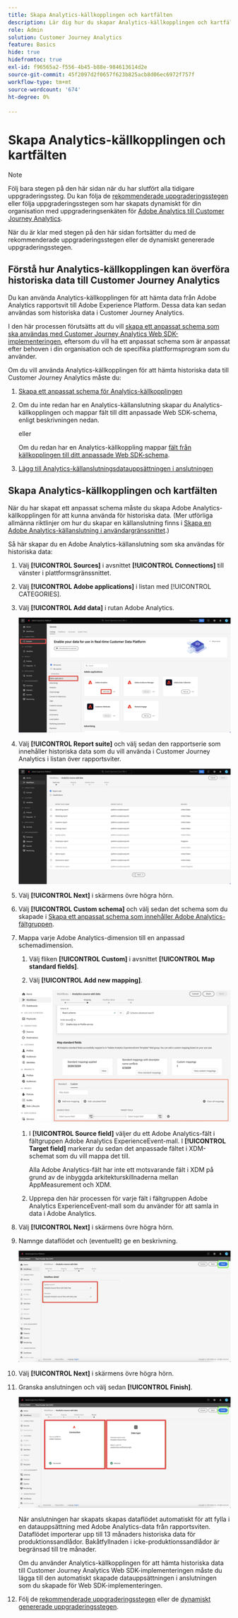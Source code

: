 ```yaml
---
title: Skapa Analytics-källkopplingen och kartfälten
description: Lär dig hur du skapar Analytics-källkopplingen och kartfälten
role: Admin
solution: Customer Journey Analytics
feature: Basics
hide: true
hidefromtoc: true
exl-id: f96565a2-f556-4b45-b88e-984613614d2e
source-git-commit: 45f2097d2f0657f623b825acb8d06ec6972f757f
workflow-type: tm+mt
source-wordcount: '674'
ht-degree: 0%

---
```


# Skapa Analytics-källkopplingen och kartfälten

>[!NOTE]
> 
>Följ bara stegen på den här sidan när du har slutfört alla tidigare uppgraderingssteg. Du kan följa de [rekommenderade uppgraderingsstegen](/help/getting-started/cja-upgrade/cja-upgrade-recommendations.md#recommended-upgrade-steps-for-most-organizations) eller följa uppgraderingsstegen som har skapats dynamiskt för din organisation med uppgraderingsenkäten för [Adobe Analytics till Customer Journey Analytics](https://gigazelle.github.io/cja-ttv/).
>
>När du är klar med stegen på den här sidan fortsätter du med de rekommenderade uppgraderingsstegen eller de dynamiskt genererade uppgraderingsstegen.

## Förstå hur Analytics-källkopplingen kan överföra historiska data till Customer Journey Analytics

Du kan använda Analytics-källkopplingen för att hämta data från Adobe Analytics rapportsvit till Adobe Experience Platform. Dessa data kan sedan användas som historiska data i Customer Journey Analytics.

I den här processen förutsätts att du vill [skapa ett anpassat schema som ska användas med Customer Journey Analytics Web SDK-implementeringen](/help/getting-started/cja-upgrade/cja-upgrade-schema-create.md), eftersom du vill ha ett anpassat schema som är anpassat efter behoven i din organisation och de specifika plattformsprogram som du använder.

Om du vill använda Analytics-källkopplingen för att hämta historiska data till Customer Journey Analytics måste du:

1. [Skapa ett anpassat schema för Analytics-källkopplingen](/help/getting-started/cja-upgrade/cja-upgrade-source-connector-schema.md)

1. Om du inte redan har en Analytics-källanslutning skapar du Analytics-källkopplingen och mappar fält till ditt anpassade Web SDK-schema, enligt beskrivningen nedan.

   eller

   Om du redan har en Analytics-källkoppling mappar [fält från källkopplingen till ditt anpassade Web SDK-schema](/help/getting-started/cja-upgrade/cja-upgrade-from-source-connector.md).

1. [Lägg till Analytics-källanslutningsdatauppsättningen i anslutningen](/help/getting-started/cja-upgrade/cja-upgrade-source-connector-dataset.md)

## Skapa Analytics-källkopplingen och kartfälten

När du har skapat ett anpassat schema måste du skapa Adobe Analytics-källkopplingen för att kunna använda för historiska data. (Mer utförliga allmänna riktlinjer om hur du skapar en källanslutning finns i [Skapa en Adobe Analytics-källanslutning i användargränssnittet](https://experienceleague.adobe.com/docs/experience-platform/sources/ui-tutorials/create/adobe-applications/analytics.html).)

Så här skapar du en Adobe Analytics-källanslutning som ska användas för historiska data:

1. Välj **[!UICONTROL Sources]** i avsnittet **[!UICONTROL Connections]** till vänster i plattformsgränssnittet.

1. Välj **[!UICONTROL Adobe applications]** i listan med [!UICONTROL CATEGORIES].

1. Välj **[!UICONTROL Add data]** i rutan Adobe Analytics.

   ![Fönstret Adobe Experience Platform med Källor markerat tillsammans med Adobe-program och Lägg till data markerat.](./assets/sources-overview.png)

1. Välj **[!UICONTROL Report suite]** och välj sedan den rapportserie som innehåller historiska data som du vill använda i Customer Journey Analytics i listan över rapportsviter.

   ![Adobe Experience Platform-fönstret med rapportsvitslistan](./assets/report-suites.png)

1. Välj **[!UICONTROL Next]** i skärmens övre högra hörn.

1. Välj **[!UICONTROL Custom schema]** och välj sedan det schema som du skapade i [Skapa ett anpassat schema som innehåller Adobe Analytics-fältgruppen](/help/getting-started/cja-upgrade/cja-upgrade-source-connector-schema.md). <!-- Deleted this, because I changed this from choosing the default schemawe're pointing them now at the schema they just created: "Adobe Experience Platform  automatically creates the schema and the corresponding dataset to map all standard fields from the selected Adobe Analytics report suite." -->

   <!-- add screenshot -->

1. Mappa varje Adobe Analytics-dimension till en anpassad schemadimension.

   1. Välj fliken **[!UICONTROL Custom]** i avsnittet **[!UICONTROL Map standard fields]**.

   1. Välj **[!UICONTROL Add new mapping]**.

   ![mappa schemafält](assets/schema-mapping.png)

   1. I **[!UICONTROL Source field]** väljer du ett Adobe Analytics-fält i fältgruppen Adobe Analytics ExperienceEvent-mall. I **[!UICONTROL Target field]** markerar du sedan det anpassade fältet i XDM-schemat som du vill mappa det till.

      Alla Adobe Analytics-fält har inte ett motsvarande fält i XDM på grund av de inbyggda arkitekturskillnaderna mellan AppMeasurement och XDM.

   1. Upprepa den här processen för varje fält i fältgruppen Adobe Analytics ExperienceEvent-mall som du använder för att samla in data i Adobe Analytics.

1. Välj **[!UICONTROL Next]** i skärmens övre högra hörn.

1. Namnge dataflödet och (eventuellt) ge en beskrivning.

   ![Adobe Experience Platform-fönstret markerar dataflödesdetaljavsnittet](./assets/dataflow-detail.png)

1. Välj **[!UICONTROL Next]** i skärmens övre högra hörn.

1. Granska anslutningen och välj sedan **[!UICONTROL Finish]**.

   ![Adobe Experience Platform-fönstret markerar avsnitten Connect och Data för granskning](./assets/review.png)

   När anslutningen har skapats skapas dataflödet automatiskt för att fylla i en datauppsättning med Adobe Analytics-data från rapportsviten. Dataflödet importerar upp till 13 månaders historiska data för produktionssandlådor. Bakåtfyllnaden i icke-produktionssandlådor är begränsad till tre månader.

   Om du använder Analytics-källkopplingen för att hämta historiska data till Customer Journey Analytics Web SDK-implementeringen måste du lägga till den automatiskt skapade datauppsättningen i anslutningen som du skapade för Web SDK-implementeringen.

1. Följ de [rekommenderade uppgraderingsstegen](/help/getting-started/cja-upgrade/cja-upgrade-recommendations.md#recommended-upgrade-steps-for-most-organizations) eller de [dynamiskt genererade uppgraderingsstegen](https://gigazelle.github.io/cja-ttv/).
